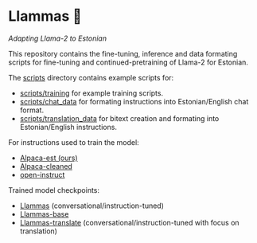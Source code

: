 # Llammas 🐑
*Adapting Llama-2 to Estonian*

This repository contains the fine-tuning, inference and data formating scripts for fine-tuning and continued-pretraining of Llama-2 for Estonian.

The [scripts](./scripts) directory contains example scripts for:
* [scripts/training](./scripts/training) for example training scripts.
* [scripts/chat_data](./scripts/chat_data) for formating instructions into Estonian/English chat format.
* [scripts/translation_data](./scripts/translation_data) for bitext creation and formating into Estonian/English instructions.

For instructions used to train the model:
* [Alpaca-est (ours)](https://github.com/TartuNLP/alpaca-est)
* [Alpaca-cleaned](https://github.com/gururise/AlpacaDataCleaned)
* [open-instruct](https://github.com/allenai/open-instruct)

Trained model checkpoints:
* [Llammas](https://huggingface.co/tartuNLP/Llammas) (conversational/instruction-tuned)
* [Llammas-base](https://huggingface.co/tartuNLP/Llammas-base)
* [Llammas-translate](https://huggingface.co/tartuNLP/Llammas-translate) (conversational/instruction-tuned with focus on translation)